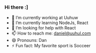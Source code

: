 ### Hi there :]

- 🔭 I’m currently working at Uuhuw
- 🌱 I’m currently learning NodeJs, React 
- 🤔 I’m looking for help with React
- 📫 How to reach me: daniel@uuhul.com
- 😄 Pronouns: Dan
- ⚡ Fun fact: My favorite sport is Socceer

